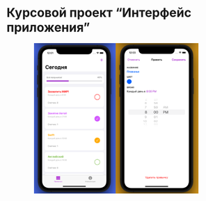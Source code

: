 # Курсовой проект “Интерфейс приложения”


  <p align="center" width="100%">
    <img width="75%" src="./MyHabits/Assets.xcassets/ImageProject.png"> 
  </p>
